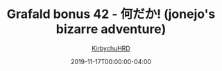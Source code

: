 ---
title: "Grafald bonus 42 - 何だか! (jonejo's bizarre adventure)"
type: "image"
date: 2019-11-17T00:00:00-04:00
draft: false
categories:
- comics
- collaborations
tags:
- grafald
image_path: "/projects/grafald/comics/img/2019/bonus_42.png"
alt_text: ""
author: "[KirbychuHRD](https://cohost.org/KirbychuHRD)"
---